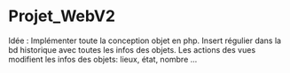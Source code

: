 # Projet_WebV2

Idée :
Implémenter toute la conception objet en php.
Insert régulier dans la bd historique avec toutes les infos des objets.
Les actions des vues modifient les infos des objets: lieux, état, nombre ...
